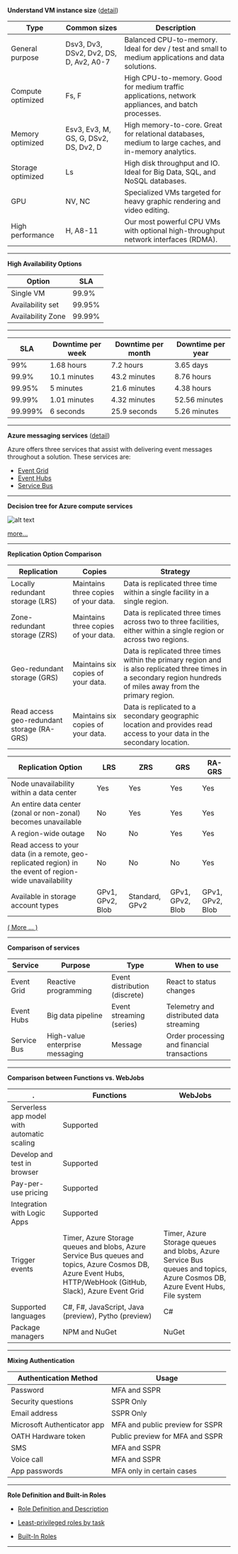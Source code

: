 __Understand VM instance size__ ([detail](https://docs.microsoft.com/en-us/azure/virtual-machine-scale-sets/tutorial-create-and-manage-cli#vm-instance-sizes))

Type | Common sizes	| Description
--- | --- | ---
General purpose	 | Dsv3, Dv3, DSv2, Dv2, DS, D, Av2, A0-7 | Balanced CPU-to-memory. Ideal for dev / test and small to medium applications and data solutions.
Compute optimized | Fs, F | High CPU-to-memory. Good for medium traffic applications, network appliances, and batch processes.
Memory optimized | Esv3, Ev3, M, GS, G, DSv2, DS, Dv2, D | High memory-to-core. Great for relational databases, medium to large caches, and in-memory analytics.
Storage optimized | Ls | High disk throughput and IO. Ideal for Big Data, SQL, and NoSQL databases.
GPU | NV, NC | Specialized VMs targeted for heavy graphic rendering and video editing.
High performance | H, A8-11 | Our most powerful CPU VMs with optional high-throughput network interfaces (RDMA). 
---

__High Availability Options__

Option | SLA
--- | ---
Single VM | 99.9%
Availability set | 99.95%
Availability Zone | 99.99%

---

SLA | Downtime per week | Downtime per month | Downtime per year
--- | --- | --- | ---
99% | 1.68 hours | 7.2 hours |3.65 days
99.9% | 10.1 minutes | 43.2 minutes | 8.76 hours
99.95% | 5 minutes | 21.6 minutes | 4.38 hours
99.99% | 1.01 minutes | 4.32 minutes | 52.56 minutes
99.999% |  6 seconds | 25.9 seconds | 5.26 minutes

---
__Azure messaging services__ ([detail](https://docs.microsoft.com/en-us/azure/event-grid/compare-messaging-services))

Azure offers three services that assist with delivering event messages throughout a solution. These services are:

- [Event Grid](https://docs.microsoft.com/en-us/azure/event-grid/)
- [Event Hubs](https://docs.microsoft.com/en-us/azure/event-hubs/)
- [Service Bus](https://docs.microsoft.com/en-us/azure/service-bus-messaging/)

---

__Decision tree for Azure compute services__

![alt text](https://docs.microsoft.com/en-us/azure/architecture/guide/images/compute-decision-tree.svg)

[more...](https://docs.microsoft.com/en-us/azure/architecture/guide/technology-choices/compute-decision-tree)

---

__Replication Option Comparison__

Replication	| Copies | Strategy
--- | --- | ---
Locally redundant storage (LRS)	| Maintains three copies of your data.	|Data is replicated three time within a single facility in a single region.
Zone-redundant storage (ZRS)    | 	Maintains three copies of your data.	| Data is replicated three times across two to three facilities, either within a single region or across two regions.
Geo-redundant storage (GRS)	| Maintains six copies of your data.	 |Data is replicated three times within the primary region and is also replicated three times in a secondary region hundreds of miles away from the primary region.
Read access geo-redundant storage (RA-GRS) | Maintains six copies of your data. | Data is replicated to a secondary geographic location and provides read access to your data in the secondary location.


Replication Option  |	LRS   | ZRS   |   GRS |   RA-GRS
--- | --- | --- | --- | ---
Node unavailability within a data center | Yes | Yes | Yes | Yes
An entire data center (zonal or non-zonal) becomes unavailable | No | Yes | Yes | Yes
A region-wide outage | No | No | Yes | Yes
Read access to your data (in a remote, geo-replicated region) in the event of region-wide unavailability | No | No | No | Yes
Available in storage account types | GPv1, GPv2, Blob | Standard, GPv2 | GPv1, GPv2, Blob | GPv1, GPv2, Blob
[( More ... )](https://docs.microsoft.com/en-us/azure/storage/common/storage-redundancy-grs)

---

__Comparison of services__

| __Service__ | __Purpose__ | __Type__ | __When to use__ |
|---|---|---|---|
| Event Grid | Reactive programming | Event distribution (discrete) | React to status changes |
| Event Hubs | Big data pipeline | Event streaming (series) | Telemetry and distributed data streaming |
| Service Bus | High-value enterprise messaging | Message | Order processing and financial transactions |

---

__Comparison between Functions vs. WebJobs__

. | Functions | WebJobs
--- | --- | ---
Serverless app model with automatic scaling	| Supported | 
Develop and test in browser	| Supported | 
Pay-per-use pricing	| Supported | 
Integration with Logic Apps	| Supported | 
Trigger events | Timer, Azure Storage queues and blobs, Azure Service Bus queues and topics, Azure Cosmos DB, Azure Event Hubs, HTTP/WebHook (GitHub, Slack), Azure Event Grid | Timer, Azure Storage queues and blobs, Azure Service Bus queues and topics, Azure Cosmos DB, Azure Event Hubs, File system
Supported languages | C#, F#, JavaScript, Java (preview), Pytho (preview) | C#
Package managers | NPM and NuGet | NuGet

---

__Mixing Authentication__

Authentication Method	| Usage
--- | ---
Password	| MFA and SSPR
Security questions	| SSPR Only
Email address	|SSPR Only
Microsoft Authenticator app	| MFA and public preview for SSPR
OATH Hardware token	| Public preview for MFA and SSPR
SMS	|MFA and SSPR
Voice call	|MFA and SSPR
App passwords	|MFA only in certain cases


---

__Role Definition and Built-in Roles__

- [Role Definition and Description](https://docs.microsoft.com/en-us/azure/active-directory/users-groups-roles/directory-assign-admin-roles#available-roles)
	
- [Least-privileged roles by task](https://docs.microsoft.com/en-us/azure/active-directory/users-groups-roles/roles-delegate-by-task)
	
- [Built-In Roles](https://docs.microsoft.com/en-us/azure/role-based-access-control/built-in-roles)


---